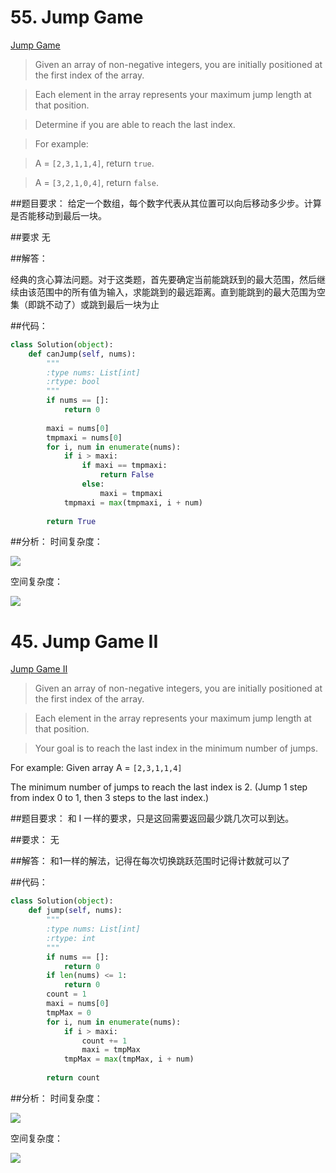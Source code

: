 # 55. Jump Game

[Jump Game](https://leetcode.com/problems/jump-game/)
>Given an array of non-negative integers, you are initially positioned at the first index of the array.

>Each element in the array represents your maximum jump length at that position.

>Determine if you are able to reach the last index.

>For example:

>A = ```[2,3,1,1,4]```, return ```true```.

>A = ```[3,2,1,0,4]```, return ```false```.

##题目要求：
给定一个数组，每个数字代表从其位置可以向后移动多少步。计算是否能移动到最后一块。

##要求
无

##解答：

经典的贪心算法问题。对于这类题，首先要确定当前能跳跃到的最大范围，然后继续由该范围中的所有值为输入，求能跳到的最远距离。直到能跳到的最大范围为空集（即跳不动了）或跳到最后一块为止

##代码：

```python
class Solution(object):
    def canJump(self, nums):
        """
        :type nums: List[int]
        :rtype: bool
        """
        if nums == []:
            return 0
            
        maxi = nums[0]
        tmpmaxi = nums[0]
        for i, num in enumerate(nums):
            if i > maxi:
                if maxi == tmpmaxi:
                    return False
                else:
                    maxi = tmpmaxi
            tmpmaxi = max(tmpmaxi, i + num)
        
        return True
```


##分析：
时间复杂度：

<img src="http://chart.googleapis.com/chart?cht=tx&amp;chl=\Large O(n) " style="border:none;">

空间复杂度：

<img src="http://chart.googleapis.com/chart?cht=tx&amp;chl=\Large O(1) " style="border:none;">



# 45. Jump Game II

[Jump Game II](https://leetcode.com/problems/jump-game-ii/)


>Given an array of non-negative integers, you are initially positioned at the first index of the array.

>Each element in the array represents your maximum jump length at that position.

>Your goal is to reach the last index in the minimum number of jumps.
>
For example:
Given array A = ```[2,3,1,1,4]```
>
The minimum number of jumps to reach the last index is 2. (Jump 1 step from index 0 to 1, then 3 steps to the last index.)

##题目要求：
和 I 一样的要求，只是这回需要返回最少跳几次可以到达。

##要求：
无

##解答：
和1一样的解法，记得在每次切换跳跃范围时记得计数就可以了

##代码：

```python
class Solution(object):
    def jump(self, nums):
        """
        :type nums: List[int]
        :rtype: int
        """
        if nums == []:
            return 0
        if len(nums) <= 1:
            return 0
        count = 1
        maxi = nums[0]
        tmpMax = 0
        for i, num in enumerate(nums):
            if i > maxi:
                count += 1
                maxi = tmpMax
            tmpMax = max(tmpMax, i + num)
        
        return count
```



##分析：
时间复杂度：

<img src="http://chart.googleapis.com/chart?cht=tx&amp;chl=\Large O(n) " style="border:none;">

空间复杂度：

<img src="http://chart.googleapis.com/chart?cht=tx&amp;chl=\Large O(1) " style="border:none;">